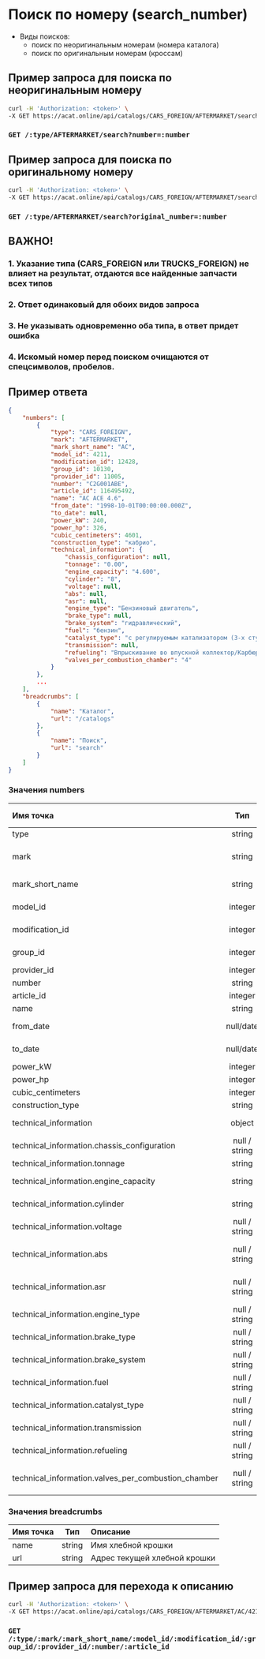 # Поиск по номеру (search_number)

- Виды поисков:
  - поиск по неоригинальным номерам (номера каталога)
  - поиск по оригинальным номерам (кроссам)
  
## Пример запроса для поиска по неоригинальным номеру

```bash
curl -H 'Authorization: <token>' \
-X GET https://acat.online/api/catalogs/CARS_FOREIGN/AFTERMARKET/search?number=C2G001ABE
```

### `GET /:type/AFTERMARKET/search?number=:number`
  
## Пример запроса для поиска по оригинальному номеру

```bash
curl -H 'Authorization: <token>' \
-X GET https://acat.online/api/catalogs/CARS_FOREIGN/AFTERMARKET/search?original_number=1111281
```

### `GET /:type/AFTERMARKET/search?original_number=:number`

## ВАЖНО!
### 1. Указание типа (CARS_FOREIGN или TRUCKS_FOREIGN) не влияет на результат, отдаются все найденные запчасти всех типов
### 2. Ответ одинаковый для обоих видов запроса
### 3. Не указывать одновременно оба типа, в ответ придет ошибка
### 4. Искомый номер перед поиском очищаются от спецсимволов, пробелов. 
  
## Пример ответа

```json
{
    "numbers": [
    	{
            "type": "CARS_FOREIGN",
            "mark": "AFTERMARKET",
            "mark_short_name": "AC",
            "model_id": 4211,
            "modification_id": 12428,
            "group_id": 10130,
            "provider_id": 11005,
            "number": "C2G001ABE",
            "article_id": 116495492,
            "name": "AC ACE 4.6",
            "from_date": "1998-10-01T00:00:00.000Z",
            "to_date": null,
            "power_kW": 240,
            "power_hp": 326,
            "cubic_centimeters": 4601,
            "construction_type": "кабрио",
            "technical_information": {
                "chassis_configuration": null,
                "tonnage": "0.00",
                "engine_capacity": "4.600",
                "cylinder": "8",
                "voltage": null,
                "abs": null,
                "asr": null,
                "engine_type": "Бензиновый двигатель",
                "brake_type": null,
                "brake_system": "гидравлический",
                "fuel": "бензин",
                "catalyst_type": "с регулируемым катализатором (3-х ступенчатый)",
                "transmission": null,
                "refueling": "Впрыскивание во впускной коллектор/Карбюратор",
                "valves_per_combustion_chamber": "4"
            }
        },
        ...
    ],   
    "breadcrumbs": [
        {
            "name": "Каталог",
            "url": "/catalogs"
        },
        {
            "name": "Поиск",
            "url": "search"
        }
    ]
}
```

### Значения numbers

| Имя точка | Тип | Используется в URL | Описание |
| :---- | :------: | :------: | :--------------- |
| type | string | Да | Тип кузова |
| mark | string | Да | Название каталога (всегда будет AFTERMARKET) |
| mark_short_name | string | Да | Сокращенное название марки |
| model_id | integer | Да | Идентифкационный номер модели |
| modification_id | integer | Да | Идентифкационный номер модификации |
| group_id | integer | Да | Идентифкационный номер группы |
| provider_id | integer | Да | ID производителя |
| number | string | Да | Номер |
| article_id | integer | Да | ID артикула |
| name | string | - | Название |
| from_date | null/date | - | Дата начала производства |
| to_date | null/date | - | Дата окончания производства |
| power_kW | integer | - | Мощность кВт |
| power_hp | integer | - | Лошадиных сил |
| cubic_centimeters | integer | - | Объем в куб. см. |
| construction_type | string | - | Тип конструкции |
| technical_information | object | - | Техническая информаци |
| technical_information.chassis_configuration | null / string | - | Конфигурация шасси |
| technical_information.tonnage | string | - | Тоннаж |
| technical_information.engine_capacity | string | - | Мощность двигателя |
| technical_information.cylinder | string | - | Количество цилиндров |
| technical_information.voltage | null / string | - | Вольтаж |
| technical_information.abs | null / string | - | АБС (антиблокировочная тормозная система) |
| technical_information.asr | null / string | - | АСР (регулировка привода ведущих колес) |
| technical_information.engine_type | null / string | - | Тип двигателя |
| technical_information.brake_type | null / string | - | Тип тормозов |
| technical_information.brake_system | null / string | - | Конфигурация тормозной системы |
| technical_information.fuel | null / string | - | Топливо |
| technical_information.catalyst_type | null / string | - | Тип катализатора |
| technical_information.transmission | null / string | - | Трансмиссия |
| technical_information.refueling | null / string | - | Перезаправка |
| technical_information.valves_per_combustion_chamber | null / string | - | Количество клапанов на камерусгорания |

### Значения breadcrumbs

| Имя точка | Тип | Описание |
| :---- | :------: | :--------------- |
| name | string | Имя хлебной крошки |
| url | string | Адрес текущей хлебной крошки |

## Пример запроса для перехода к описанию

```bash
curl -H 'Authorization: <token>' \
-X GET https://acat.online/api/catalogs/CARS_FOREIGN/AFTERMARKET/AC/4211/12428/10130/11005/C2G001ABE/116495492
```

### `GET /:type/:mark/:mark_short_name/:model_id/:modification_id/:group_id/:provider_id/:number/:article_id`